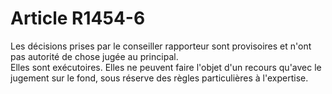 # Article R1454-6

  
Les décisions prises par le conseiller rapporteur sont provisoires et n'ont pas autorité de chose jugée au principal.   
Elles sont exécutoires. Elles ne peuvent faire l'objet d'un recours qu'avec le jugement sur le fond, sous réserve des règles particulières à l'expertise.